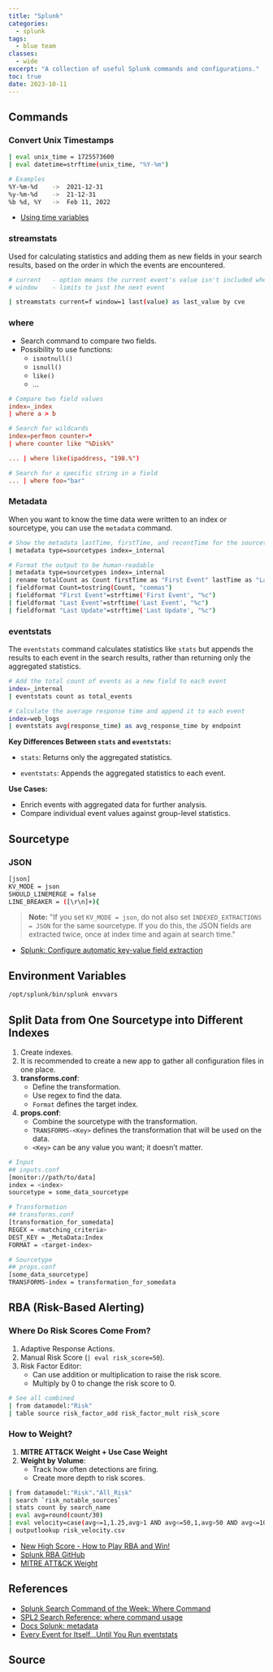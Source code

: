 ```yaml
---
title: "Splunk"
categories: 
  - splunk
tags:
  - blue team
classes: 
  - wide
excerpt: "A collection of useful Splunk commands and configurations."
toc: true
date: 2023-10-11
---
```


## Commands

### Convert Unix Timestamps

```bash
| eval unix_time = 1725573600
| eval datetime=strftime(unix_time, "%Y-%m")

# Examples
%Y-%m-%d    ->  2021-12-31
%y-%m-%d    ->  21-12-31
%b %d, %Y   ->  Feb 11, 2022 
```

* [Using time variables][def1]

### streamstats

Used for calculating statistics and adding them as new fields in your search results, based on the order in which the events are encountered.

```bash
# current   - option means the current event's value isn't included when calculating (f = false, t = true)
# window    - limits to just the next event

| streamstats current=f window=1 last(value) as last_value by cve
```

### where

* Search command to compare two fields.
* Possibility to use functions:
  * `isnotnull()`
  * `isnull()`
  * `like()`
  * ...

```conf
# Compare two field values
index=_index
| where a > b

# Search for wildcards
index=perfmon counter=* 
| where counter like "%Disk%"

... | where like(ipaddress, "198.%")

# Search for a specific string in a field
... | where foo="bar"
```

### Metadata

When you want to know the time data were written to an index or sourcetype, you can use the `metadata` command.

```bash
# Show the metadata lastTime, firstTime, and recentTime for the sourcetype
| metadata type=sourcetypes index=_internal 

# Format the output to be human-readable
| metadata type=sourcetypes index=_internal 
| rename totalCount as Count firstTime as "First Event" lastTime as "Last Event" recentTime as "Last Update" 
| fieldformat Count=tostring(Count, "commas") 
| fieldformat "First Event"=strftime('First Event', "%c") 
| fieldformat "Last Event"=strftime('Last Event', "%c") 
| fieldformat "Last Update"=strftime('Last Update', "%c")
```

### eventstats

The `eventstats` command calculates statistics like `stats` but appends the results to each event in the search results, rather than returning only the aggregated statistics.

```bash
# Add the total count of events as a new field to each event
index=_internal
| eventstats count as total_events

# Calculate the average response time and append it to each event
index=web_logs
| eventstats avg(response_time) as avg_response_time by endpoint
```

**Key Differences Between `stats` and `eventstats`:**

* `stats`: Returns only the aggregated statistics.
- `eventstats`: Appends the aggregated statistics to each event.

**Use Cases:**

- Enrich events with aggregated data for further analysis.
- Compare individual event values against group-level statistics.

## Sourcetype

### JSON

```bash
[json]
KV_MODE = json
SHOULD_LINEMERGE = false
LINE_BREAKER = ([\r\n]+){
```

> **Note:** "If you set `KV_MODE = json`, do not also set `INDEXED_EXTRACTIONS = JSON` for the same sourcetype. If you do this, the JSON fields are extracted twice, once at index time and again at search time."

* [Splunk: Configure automatic key-value field extraction][def]

## Environment Variables

```bash
/opt/splunk/bin/splunk envvars
```

## Split Data from One Sourcetype into Different Indexes

1. Create indexes.
2. It is recommended to create a new app to gather all configuration files in one place.
3. **transforms.conf**:
   * Define the transformation.
   * Use regex to find the data.
   * `Format` defines the target index.
4. **props.conf**:
   * Combine the sourcetype with the transformation.
   * `TRANSFORMS-<Key>` defines the transformation that will be used on the data.
   * `<Key>` can be any value you want; it doesn’t matter.

```bash
# Input
## inputs.conf
[monitor://path/to/data]
index = <index>
sourcetype = some_data_sourcetype

# Transformation
## transforms.conf
[transformation_for_somedata]
REGEX = <matching_criteria>
DEST_KEY = _MetaData:Index
FORMAT = <target-index>

# Sourcetype
## props.conf
[some_data_sourcetype]
TRANSFORMS-index = transformation_for_somedata
```

## RBA (Risk-Based Alerting)

### Where Do Risk Scores Come From?

1. Adaptive Response Actions.
2. Manual Risk Score (`| eval risk_score=50`).
3. Risk Factor Editor:
   * Can use addition or multiplication to raise the risk score.
   * Multiply by 0 to change the risk score to 0.

```bash
# See all combined
| from datamodel:"Risk"
| table source risk_factor_add risk_factor_mult risk_score
```

### How to Weight?

1. **MITRE ATT&CK Weight + Use Case Weight**
2. **Weight by Volume**:
   * Track how often detections are firing.
   * Create more depth to risk scores.

```bash
| from datamodel:"Risk"."All_Risk"
| search `risk_notable_sources`
| stats count by search_name
| eval avg=round(count/30)
| eval velocity=case(avg<=1,1.25,avg>1 AND avg<=50,1,avg>50 AND avg<=100,0.75,avg>100 AND avg<=500,0.5,avg>500,0.25)
| outputlookup risk_velocity.csv
```

* [New High Score - How to Play RBA and Win!][def2]  
* [Splunk RBA GitHub][def3]  
* [MITRE ATT&CK Weight][def4]

## References

* [Splunk Search Command of the Week: Where Command](https://kinneygroup.com/blog/splunk-where-command/)
* [SPL2 Search Reference: where command usage](https://docs.splunk.com/Documentation/SCS/current/SearchReference/WhereCommandUsage)
* [Docs Splunk: metadata](https://docs.splunk.com/Documentation/Splunk/latest/SearchReference/Metadata)
* [Every Event for Itself…Until You Run eventstats][def5]

## Source

[def]: https://docs.splunk.com/Documentation/Splunk/latest/Knowledge/Automatickey-valuefieldextractionsatsearch-time  
[def1]: https://github.com/matt-snyder-stuff/.conf2024  
[def2]: https://conf.splunk.com/files/2024/slides/SEC1186C.pdf  
[def3]: https://github.com/splunk/rba/  
[def4]: https://github.com/matt-snyder-stuff/.conf2024/blob/main/mitre_att%26ck_weight.csv
[def5]: https://dispatch.thorcollective.com/p/every-event-for-itself-until-you-run-eventstats
